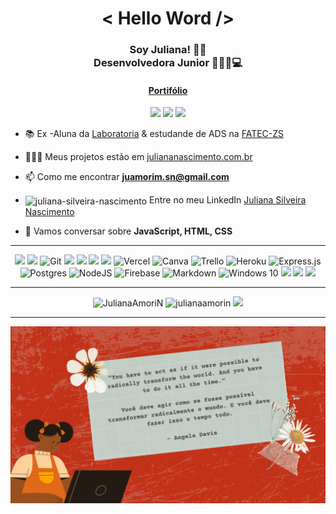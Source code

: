 <h1 align="center">< Hello Word /> </h1>
<h3 align="center"> Soy Juliana! 🖖🏽 <br> Desenvolvedora Junior 👩🏽‍💻💻 </h3>
<h4 align="center"><a href="https://juliana-silveira.vercel.app/" >Portifólio</a></h4>


<p align="center">
<img  src="https://img.shields.io/static/v1?label=English&message=basic&color=C2331A&"/>
<img  src="https://img.shields.io/static/v1?label=Spanish&message=interediary&color=C2331A&"/>
<img  src="https://img.shields.io/github/watchers/JulianaAmoriN/JulianaAmoriN.svg"/>
</p>

- 📚 Ex -Aluna da [Laboratoria](https://github.com/Laboratoria) & estudande de ADS na [FATEC-ZS](http://fateczonasul.edu.br/)

- 👩🏽‍💻 Meus projetos estão em [juliananascimento.com.br](https://github.com/JulianaAmoriN)

- 📫 Como me encontrar **juamorim.sn@gmail.com**

-  <img align="center" src="https://cdn.jsdelivr.net/npm/simple-icons@3.0.1/icons/linkedin.svg" alt="juliana-silveira-nascimento" height="20" width="20" /> Entre no meu LinkedIn [Juliana Silveira Nascimento](https://www.linkedin.com/in/juliana-silveira-nascimento/)

- 💬 Vamos conversar sobre **JavaScript, HTML, CSS**


---

<p align="center">
<img src="https://img.shields.io/badge/Material--UI-0081CB?style=for-the-badge&logo=material-ui&logoColor=white"> <img src="https://img.shields.io/badge/React-20232A?style=for-the-badge&logo=react&logoColor=61DAFB"> <img alt="Git" src="https://img.shields.io/badge/git%20-%23F05033.svg?&style=for-the-badge&logo=git&logoColor=white"/> <img src="https://img.shields.io/badge/CSS3-1572B6?style=for-the-badge&logo=css3&logoColor=white"> <img src="https://img.shields.io/badge/HTML5-E34F26?style=for-the-badge&logo=html5&logoColor=white"> <img src="https://img.shields.io/badge/JavaScript-F7DF1E?style=for-the-badge&logo=javascript&logoColor=black"> <img src="https://img.shields.io/badge/GitHub-100000?style=for-the-badge&logo=github&logoColor=white">   <img alt="Vercel" src="https://img.shields.io/badge/vercel%20-%23000000.svg?&style=for-the-badge&logo=vercel&logoColor=white"/> <img alt="Canva" src="https://img.shields.io/badge/Canva%20-%2300C4CC.svg?&style=for-the-badge&logo=Canva&logoColor=white"/> <img alt="Trello" src="https://img.shields.io/badge/Trello%20-%23026AA7.svg?&style=for-the-badge&logo=Trello&logoColor=white"/> <img alt="Heroku" src="https://img.shields.io/badge/heroku%20-%23430098.svg?&style=for-the-badge&logo=heroku&logoColor=white"/> <img alt="Express.js" src="https://img.shields.io/badge/express.js%20-%23404d59.svg?&style=for-the-badge"/> <img alt="Postgres" src ="https://img.shields.io/badge/postgres-%23316192.svg?&style=for-the-badge&logo=postgresql&logoColor=white"/>  <img alt="NodeJS" src="https://img.shields.io/badge/node.js%20-%2343853D.svg?&style=for-the-badge&logo=node.js&logoColor=white"/> <img alt="Firebase" src="https://img.shields.io/badge/firebase%20-%23039BE5.svg?&style=for-the-badge&logo=firebase"/>
<img alt="Markdown" src="https://img.shields.io/badge/markdown-%23000000.svg?&style=for-the-badge&logo=markdown&logoColor=white"/> <img alt="Windows 10" src="https://img.shields.io/badge/Windows-0078D6?style=for-the-badge&logo=windows&logoColor=white" /> <img src="https://img.shields.io/badge/php-%23777BB4.svg?style=for-the-badge&logo=php&logoColor=white"> <img src="https://img.shields.io/badge/elixir-%234B275F.svg?style=for-the-badge&logo=elixir&logoColor=white"> <img src="https://img.shields.io/badge/Insomnia-black?style=for-the-badge&logo=insomnia&logoColor=5849BE">
</p>

---
<p align="center">
<img src="https://github-readme-stats.vercel.app/api?username=JulianaAmoriN&show_icons=true&theme=great-gatsby" alt="JulianaAmoriN" width="45%" />
<img src="https://github-readme-streak-stats.herokuapp.com/?user=julianaamorin&theme=highcontrast" alt="julianaamorin" width="45%"/>
  
<img awidth="100%" src="https://github-readme-stats.vercel.app/api/top-langs/?username=julianaamorin&layout=compact&theme=great-gatsby">
</p>

---

![](https://github.com/JulianaAmoriN/JulianaAmoriN/blob/main/AngelaDavis.gif)
